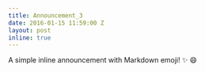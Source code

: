 ```yaml
---
title: Announcement_3
date: 2016-01-15 11:59:00 Z
layout: post
inline: true
---
```


A simple inline announcement with Markdown emoji! :sparkles: :smile:
